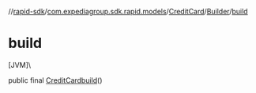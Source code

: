 //[rapid-sdk](../../../../index.md)/[com.expediagroup.sdk.rapid.models](../../index.md)/[CreditCard](../index.md)/[Builder](index.md)/[build](build.md)

# build

[JVM]\

public final [CreditCard](../index.md)[build](build.md)()
